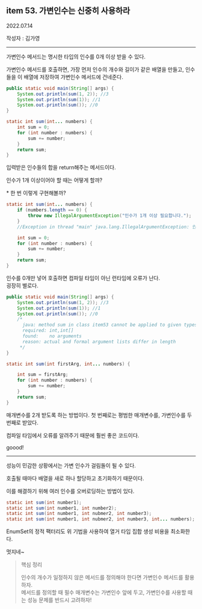 item 53. 가변인수는 신중히 사용하라
--
2022.07.14

작성자 : 김가영

---

가변인수 메서드는 명시한 타입의 인수를 0개 이상 받을 수 있다.

가변인수 메서드를 호출하면, 가장 먼저 인수의 개수와 길이가 같은 배열을 만들고, 인수들을 이 배열에 저장하여 가변인수 메서드에 건네준다.

```java
public static void main(String[] args) {
    System.out.println(sum(1, 2)); //3
    System.out.println(sum(1)); //1
    System.out.println(sum()); //0
}

static int sum(int... numbers) {
    int sum = 0;
    for (int number : numbers) {
        sum += number;
    }
    return sum;
}
```

입력받은 인수들의 합을 return해주는 메서드이다.

인수가 1개 이상이어야 할 때는 어떻게 할까?

\* 한 번 이렇게 구현해볼까?

```java
static int sum(int... numbers) {
    if (numbers.length == 0) {
        throw new IllegalArgumentException("인수가 1개 이상 필요합니다.");
    }
    //Exception in thread "main" java.lang.IllegalArgumentException: 인수가 1개 이상 필요합니다.

    int sum = 0;
    for (int number : numbers) {
        sum += number;
    }
    return sum;
}
```

인수를 0개만 넣어 호출하면 컴파일 타임이 아닌 런타임에 오류가 난다.  
굉장히 별로다.

```java
public static void main(String[] args) {
    System.out.println(sum(1, 2)); //3
    System.out.println(sum(1)); //1
    System.out.println(sum()); //0
    /* 
      java: method sum in class item53 cannot be applied to given types;
      required: int,int[]
      found:    no arguments
      reason: actual and formal argument lists differ in length
     */
}

static int sum(int firstArg, int... numbers) {

    int sum = firstArg;
    for (int number : numbers) {
        sum += number;
    }
    return sum;
}
```

매개변수를 2개 받도록 하는 방법이다. 첫 번째로는 평범한 매개변수를, 가변인수를 두 번째로 받았다.

컴파일 타임에서 오류를 알려주기 때문에 훨씬 좋은 코드이다.

goood!

---

성능이 민감한 상황에서는 가변 인수가 걸림돌이 될 수 있다.

호출될 때마다 배열을 새로 하나 할당하고 초기화하기 때문이다.

이를 해결하기 위해 여러 인수를 오버로딩하는 방법이 있다.

```java
static int sum(int number1);
static int sum(int number1, int number2);
static int sum(int number1, int nubmer2, int number3);
static int sum(int number1, int nubmer2, int number3, int... numbers);
```

EnumSet의 정적 팩터리도 위 기법을 사용하여 열거 타입 집합 생성 비용을 최소화한다.

멋지네~

> 핵심 정리  
>   
> 인수의 개수가 일정하지 않은 메서드를 정의해야 한다면 가변인수 메서드를 활용하자.  
> 메서드를 정의할 때 필수 매개변수는 가변인수 앞에 두고, 가변인수를 사용할 때는 성능 문제를 반드시 고려하자!
